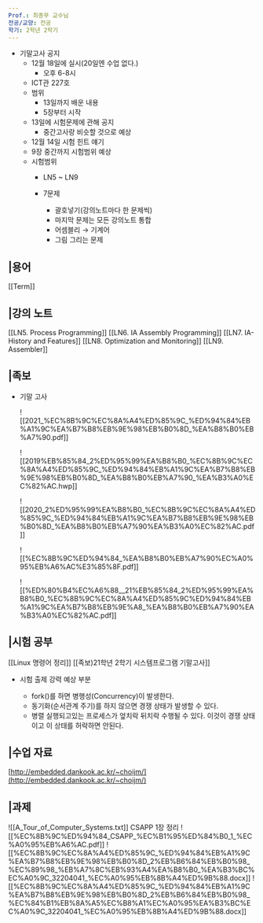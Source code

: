 ```yaml
---
Prof.: 최종무 교수님
전공/교양: 전공
학기: 2학년 2학기
---
```

- 기말고사 공지
    - 12월 18일에 실시(20일엔 수업 없다.)
        - 오후 6-8시
    - ICT관 227호
    - 범위
        - 13일까지 배운 내용
        - 5장부터 시작
    - 13일에 시험문제에 관해 공지
        - 중간고사랑 비슷할 것으로 예상
    - 12월 14일 시험 힌트 얘기
    - 9장 중간까지 시험범위 예상
    - 시험범위
        - LN5 ~ LN9
        - 7문제
            
            - 괄호넣기(강의노트마다 한 문제씩)
            - 마지막 문제는 모든 강의노트 통합
            - 어셈블리 → 기계어
            - 그림 그리는 문제
            
              
            
## |용어
[[Term]]
## |강의 노트
[[LN5. Process Programming]]
[[LN6. IA Assembly Programming]]
[[LN7. IA- History and Features]]
[[LN8. Optimization and Monitoring]]
[[LN9. Assembler]]
  
## |족보
- 기말 고사
    
    ![[2021_%EC%8B%9C%EC%8A%A4%ED%85%9C_%ED%94%84%EB%A1%9C%EA%B7%B8%EB%9E%98%EB%B0%8D_%EA%B8%B0%EB%A7%90.pdf]]
    
    ![[2019%EB%85%84_2%ED%95%99%EA%B8%B0_%EC%8B%9C%EC%8A%A4%ED%85%9C_%ED%94%84%EB%A1%9C%EA%B7%B8%EB%9E%98%EB%B0%8D_%EA%B8%B0%EB%A7%90_%EA%B3%A0%EC%82%AC.hwp]]
    
    ![[2020_2%ED%95%99%EA%B8%B0_%EC%8B%9C%EC%8A%A4%ED%85%9C_%ED%94%84%EB%A1%9C%EA%B7%B8%EB%9E%98%EB%B0%8D_%EA%B8%B0%EB%A7%90%EA%B3%A0%EC%82%AC.pdf]]
    
    ![[%EC%8B%9C%ED%94%84_%EA%B8%B0%EB%A7%90%EC%A0%95%EB%A6%AC%E3%85%8F.pdf]]
    
    ![[%ED%80%B4%EC%A6%88__21%EB%85%84_2%ED%95%99%EA%B8%B0_%EC%8B%9C%EC%8A%A4%ED%85%9C%ED%94%84%EB%A1%9C%EA%B7%B8%EB%9E%A8_%EA%B8%B0%EB%A7%90%EA%B3%A0%EC%82%AC.pdf]]
    
  
## |시험 공부
[[Linux 명령어 정리]]
[[족보)21학년 2학기 시스템프로그램 기말고사]]
- 시험 출제 강력 예상 부분
    
    - fork()를 하면 병행성(Concurrency)이 발생한다.
    - 동기화(순서관계 주기)를 하지 않으면 경쟁 상태가 발생할 수 있다.
    - 병렬 실행되고있는 프로세스가 엎치락 뒤치락 수행될 수 있다. 이것이 경쟁 상태이고 이 상태를 허락하면 안된다.
## |수업 자료
[http://embedded.dankook.ac.kr/~choijm/](http://embedded.dankook.ac.kr/~choijm/)
## |과제
![[A_Tour_of_Computer_Systems.txt]]
CSAPP 1장 정리
![[%EC%8B%9C%ED%94%84_CSAPP_%EC%B1%95%ED%84%B0_1_%EC%A0%95%EB%A6%AC.pdf]]
![[%EC%8B%9C%EC%8A%A4%ED%85%9C_%ED%94%84%EB%A1%9C%EA%B7%B8%EB%9E%98%EB%B0%8D_2%EB%B6%84%EB%B0%98_%EC%89%98_%EB%A7%8C%EB%93%A4%EA%B8%B0_%EA%B3%BC%EC%A0%9C_32204041_%EC%A0%95%EB%8B%A4%ED%9B%88.docx]]
![[%EC%8B%9C%EC%8A%A4%ED%85%9C_%ED%94%84%EB%A1%9C%EA%B7%B8%EB%9E%98%EB%B0%8D_2%EB%B6%84%EB%B0%98_%EC%84%B1%EB%8A%A5%EC%B8%A1%EC%A0%95%EA%B3%BC%EC%A0%9C_32204041_%EC%A0%95%EB%8B%A4%ED%9B%88.docx]]